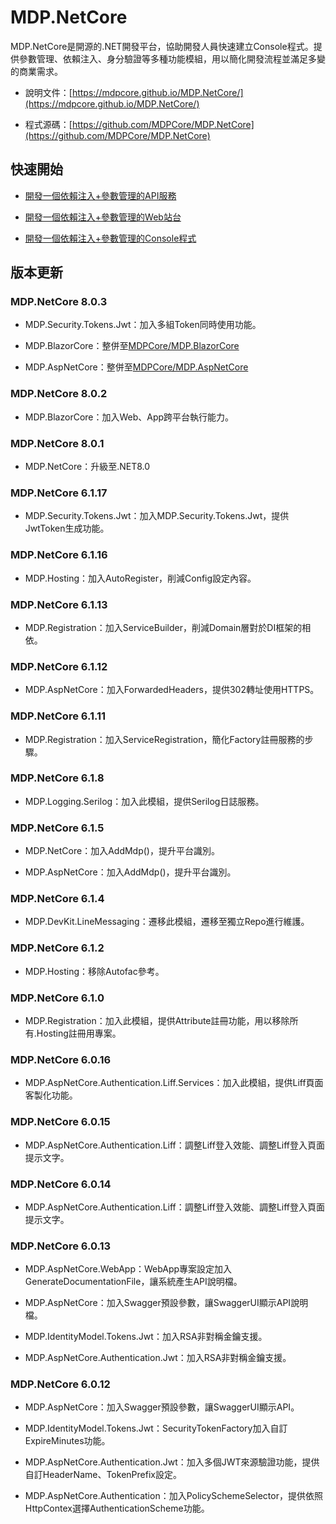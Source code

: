 # MDP.NetCore

MDP.NetCore是開源的.NET開發平台，協助開發人員快速建立Console程式。提供參數管理、依賴注入、身分驗證等多種功能模組，用以簡化開發流程並滿足多變的商業需求。

- 說明文件：[https://mdpcore.github.io/MDP.NetCore/](https://mdpcore.github.io/MDP.NetCore/)

- 程式源碼：[https://github.com/MDPCore/MDP.NetCore](https://github.com/MDPCore/MDP.NetCore)

 
## 快速開始

- [開發一個依賴注入+參數管理的API服務](https://mdpcore.github.io/MDP.NetCore/快速開始/開發一個依賴注入+參數管理的API服務/)

- [開發一個依賴注入+參數管理的Web站台](https://mdpcore.github.io/MDP.NetCore/快速開始/開發一個依賴注入+參數管理的Web站台/)

- [開發一個依賴注入+參數管理的Console程式](https://mdpcore.github.io/MDP.NetCore/快速開始/開發一個依賴注入+參數管理的Console程式/)


## 版本更新

### MDP.NetCore 8.0.3

- MDP.Security.Tokens.Jwt：加入多組Token同時使用功能。

- MDP.BlazorCore：整併至[MDPCore/MDP.BlazorCore](https://github.com/MDPCore/MDP.BlazorCore) 

- MDP.AspNetCore：整併至[MDPCore/MDP.AspNetCore](https://github.com/MDPCore/MDP.AspNetCore) 

### MDP.NetCore 8.0.2

- MDP.BlazorCore：加入Web、App跨平台執行能力。

### MDP.NetCore 8.0.1

- MDP.NetCore：升級至.NET8.0

### MDP.NetCore 6.1.17

- MDP.Security.Tokens.Jwt：加入MDP.Security.Tokens.Jwt，提供JwtToken生成功能。

### MDP.NetCore 6.1.16

- MDP.Hosting：加入AutoRegister，削減Config設定內容。

### MDP.NetCore 6.1.13

- MDP.Registration：加入ServiceBuilder，削減Domain層對於DI框架的相依。

### MDP.NetCore 6.1.12

- MDP.AspNetCore：加入ForwardedHeaders，提供302轉址使用HTTPS。

### MDP.NetCore 6.1.11

- MDP.Registration：加入ServiceRegistration，簡化Factory註冊服務的步驟。

### MDP.NetCore 6.1.8

- MDP.Logging.Serilog：加入此模組，提供Serilog日誌服務。

### MDP.NetCore 6.1.5

- MDP.NetCore：加入AddMdp()，提升平台識別。

- MDP.AspNetCore：加入AddMdp()，提升平台識別。

### MDP.NetCore 6.1.4

- MDP.DevKit.LineMessaging：遷移此模組，遷移至獨立Repo進行維護。

### MDP.NetCore 6.1.2

- MDP.Hosting：移除Autofac參考。

### MDP.NetCore 6.1.0

- MDP.Registration：加入此模組，提供Attribute註冊功能，用以移除所有.Hosting註冊用專案。

### MDP.NetCore 6.0.16

- MDP.AspNetCore.Authentication.Liff.Services：加入此模組，提供Liff頁面客製化功能。

### MDP.NetCore 6.0.15

- MDP.AspNetCore.Authentication.Liff：調整Liff登入效能、調整Liff登入頁面提示文字。

### MDP.NetCore 6.0.14

- MDP.AspNetCore.Authentication.Liff：調整Liff登入效能、調整Liff登入頁面提示文字。

### MDP.NetCore 6.0.13

- MDP.AspNetCore.WebApp：WebApp專案設定加入GenerateDocumentationFile，讓系統產生API說明檔。

- MDP.AspNetCore：加入Swagger預設參數，讓SwaggerUI顯示API說明檔。

- MDP.IdentityModel.Tokens.Jwt：加入RSA非對稱金鑰支援。

- MDP.AspNetCore.Authentication.Jwt：加入RSA非對稱金鑰支援。

### MDP.NetCore 6.0.12

- MDP.AspNetCore：加入Swagger預設參數，讓SwaggerUI顯示API。

- MDP.IdentityModel.Tokens.Jwt：SecurityTokenFactory加入自訂ExpireMinutes功能。

- MDP.AspNetCore.Authentication.Jwt：加入多個JWT來源驗證功能，提供自訂HeaderName、TokenPrefix設定。

- MDP.AspNetCore.Authentication：加入PolicySchemeSelector，提供依照HttpContex選擇AuthenticationScheme功能。